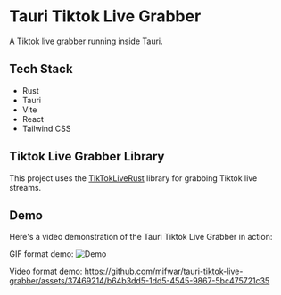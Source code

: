 # Tauri Tiktok Live Grabber

A Tiktok live grabber running inside Tauri.

## Tech Stack

- Rust
- Tauri
- Vite
- React
- Tailwind CSS

## Tiktok Live Grabber Library

This project uses the [TikTokLiveRust](https://github.com/jwdeveloper/TikTokLiveRust) library for grabbing Tiktok live streams.

## Demo

Here's a video demonstration of the Tauri Tiktok Live Grabber in action:

GIF format demo:
![Demo](./public/tauri-tiktok-grabber.gif)

Video format demo:
https://github.com/mifwar/tauri-tiktok-live-grabber/assets/37469214/b64b3dd5-1dd5-4545-9867-5bc475721c35


